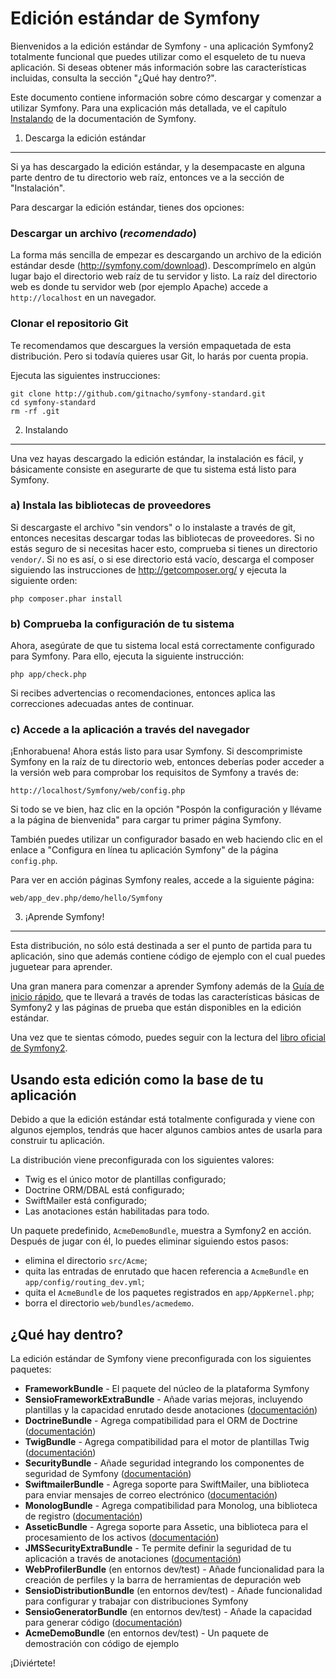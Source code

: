 Edición estándar de Symfony
===========================

Bienvenidos a la edición estándar de Symfony - una aplicación Symfony2
totalmente funcional que puedes utilizar como el esqueleto de tu nueva
aplicación. Si deseas obtener más información sobre las características
incluidas, consulta la sección "¿Qué hay dentro?".

Este documento contiene información sobre cómo descargar y comenzar a
utilizar Symfony.  Para una explicación más detallada, ve el capítulo
[Instalando](http://gitnacho.github.com/symfony-docs-es/book/installation.html)
de la documentación de Symfony.

1) Descarga la edición estándar
-------------------------------

Si ya has descargado la edición estándar, y la desempacaste en alguna parte
dentro de tu directorio web raíz, entonces ve a la sección de "Instalación".

Para descargar la edición estándar, tienes dos opciones:

### Descargar un archivo (*recomendado*)

La forma más sencilla de empezar es descargando un archivo de la edición
estándar desde (http://symfony.com/download). Descomprímelo en algún lugar
bajo el directorio web raíz de tu servidor y listo. La raíz del directorio
web es donde tu servidor web (por ejemplo Apache) accede a
`http://localhost` en un navegador.

### Clonar el repositorio Git

Te recomendamos que descargues la versión empaquetada de esta distribución.
Pero si todavía quieres usar Git, lo harás por cuenta propia.

Ejecuta las siguientes instrucciones:

    git clone http://github.com/gitnacho/symfony-standard.git
    cd symfony-standard
    rm -rf .git

2) Instalando
-------------

Una vez hayas descargado la edición estándar, la instalación es fácil, y
básicamente consiste en asegurarte de que tu sistema está listo para
Symfony.

### a) Instala las bibliotecas de proveedores

Si descargaste el archivo "sin vendors" o lo instalaste a través de git,
entonces necesitas descargar todas las bibliotecas de proveedores. Si no
estás seguro de si necesitas hacer esto, comprueba si tienes un directorio
``vendor/``.  Si no es así, o si ese directorio está vacío, descarga el
composer siguiendo las instrucciones de http://getcomposer.org/ y ejecuta la
siguiente orden:

    php composer.phar install

### b) Comprueba la configuración de tu sistema

Ahora, asegúrate de que tu sistema local está correctamente configurado para
Symfony. Para ello, ejecuta la siguiente instrucción:

    php app/check.php

Si recibes advertencias o recomendaciones, entonces aplica las correcciones
adecuadas antes de continuar.

### c) Accede a la aplicación a través del navegador

¡Enhorabuena! Ahora estás listo para usar Symfony. Si descomprimiste Symfony
en la raíz de tu directorio web, entonces deberías poder acceder a la
versión web para comprobar los requisitos de Symfony a través de:

    http://localhost/Symfony/web/config.php

Si todo se ve bien, haz clic en la opción "Pospón la configuración y llévame
a la página de bienvenida" para cargar tu primer página Symfony.

También puedes utilizar un configurador basado en web haciendo clic en el
enlace a "Configura en línea tu aplicación Symfony" de la página
``config.php``.

Para ver en acción páginas Symfony reales, accede a la siguiente página:

    web/app_dev.php/demo/hello/Symfony

3) ¡Aprende Symfony!
--------------------

Esta distribución, no sólo está destinada a ser el punto de partida para tu
aplicación, sino que además contiene código de ejemplo con el cual puedes
juguetear para aprender.

Una gran manera para comenzar a aprender Symfony además de la
[Guía de inicio rápido](http://gitnacho.github.com/symfony-docs-es/quick_tour/the_big_picture.html),
que te llevará a través de todas las características básicas de Symfony2 y
las páginas de prueba que están disponibles en la edición estándar.

Una vez que te sientas cómodo, puedes seguir con la lectura del
[libro oficial de Symfony2](http://gitnacho.github.com/symfony-docs-es/).

Usando esta edición como la base de tu aplicación
-------------------------------------------------

Debido a que la edición estándar está totalmente configurada y viene con
algunos ejemplos, tendrás que hacer algunos cambios antes de usarla para
construir tu aplicación.

La distribución viene preconfigurada con los siguientes valores:

* Twig es el único motor de plantillas configurado;
* Doctrine ORM/DBAL está configurado;
* SwiftMailer está configurado;
* Las anotaciones están habilitadas para todo.

Un paquete predefinido, ``AcmeDemoBundle``, muestra a Symfony2 en acción. 
Después de jugar con él, lo puedes eliminar siguiendo estos pasos:

* elimina el directorio ``src/Acme``;
* quita las entradas de enrutado que hacen referencia a ``AcmeBundle`` en
   ``app/config/routing_dev.yml``;
* quita el ``AcmeBundle`` de los paquetes registrados en
  ``app/AppKernel.php``;
* borra el directorio ``web/bundles/acmedemo``.

¿Qué hay dentro?
----------------

La edición estándar de Symfony viene preconfigurada con los siguientes
paquetes:

* **FrameworkBundle** - El paquete del núcleo de la plataforma Symfony
* **SensioFrameworkExtraBundle** - Añade varias mejoras, incluyendo
  plantillas y la capacidad enrutado desde anotaciones
  ([documentación](http://gitnacho.github.com/symfony-docs-es/bundles/SensioFrameworkExtraBundle/index.html))
* **DoctrineBundle** - Agrega compatibilidad para el ORM de Doctrine
  ([documentación](http://gitnacho.github.com/symfony-docs-es/book/doctrine.html))
* **TwigBundle** - Agrega compatibilidad para el motor de plantillas Twig
  ([documentación](http://gitnacho.github.com/symfony-docs-es/book/templating.html))
* **SecurityBundle** - Añade seguridad integrando los componentes de
  seguridad de Symfony
  ([documentación](http://gitnacho.github.com/symfony-docs-es/book/security.html))
* **SwiftmailerBundle** - Agrega soporte para SwiftMailer, una biblioteca
  para enviar mensajes de correo electrónico
  ([documentación](http://gitnacho.github.com/symfony-docs-es/cookbook/email.html))
* **MonologBundle** - Agrega compatibilidad para Monolog, una biblioteca de
  registro
  ([documentación](http://gitnacho.github.com/symfony-docs-es/cookbook/logging/monolog.html))
* **AsseticBundle** - Agrega soporte para Assetic, una biblioteca para el
  procesamiento de los activos
  ([documentación](http://gitnacho.github.com/symfony-docs-es/cookbook/assetic/asset_management.html))
* **JMSSecurityExtraBundle** - Te permite definir la seguridad de tu
  aplicación a través de anotaciones
  ([documentación](http://gitnacho.github.com/symfony-docs-es/bundles/JMSSecurityExtraBundle/index.html))
* **WebProfilerBundle** (en entornos dev/test) - Añade funcionalidad para la
  creación de perfiles y la barra de herramientas de depuración web
* **SensioDistributionBundle** (en entornos dev/test) - Añade funcionalidad
  para configurar y trabajar con distribuciones Symfony
* **SensioGeneratorBundle** (en entornos dev/test) - Añade la capacidad para
  generar código
  ([documentación](http://gitnacho.github.com/symfony-docs-es/bundles/SensioGeneratorBundle/index.html))
* **AcmeDemoBundle** (en entornos dev/test) - Un paquete de demostración con
    código de ejemplo

¡Diviértete!
